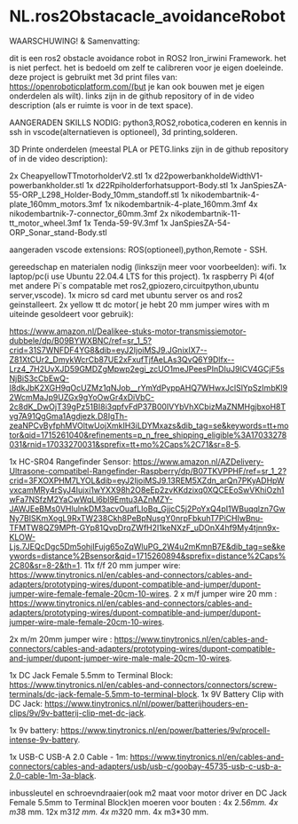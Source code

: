 # NL.ros2Obstacacle_avoidanceRobot

WAARSCHUWING! & Samenvatting:

dit is een ros2 obstacle avoidance robot in ROS2 Iron_irwini Framework. 
het is niet perfect.
het is bedoeld om zelf te calibreren voor je eigen doeleinde. deze project is gebruikt met 3d print files  van: https://openroboticplatform.com/(but je kan ook bouwen met je eigen onderdelen als wilt).
links zijn in de github repository of in de  video description (als er ruimte is voor in de text space).

AANGERADEN SKILLS NODIG:
python3,ROS2,robotica,coderen en kennis in ssh in vscode(alternatieven is optioneel),
3d printing,solderen.

3D Printe onderdelen (meestal PLA or PETG.links zijn in de github repository of in de  video description):

2x CheapyellowTTmotorholderV2.stl
1x d22powerbankholdeWidthV1-powerbankholder.stl
1x d22Rpiholderforhatsupport-Body.stl
1x JanSpiesZA-55-ORP_L298_Holder-Body_10mm_standoff.stl
1x nikodembartnik-4-plate_160mm_motors.3mf
1x nikodembartnik-4-plate_160mm.3mf
4x nikodembartnik-7-connector_60mm.3mf
2x nikodembartnik-11-tt_motor_wheel.3mf
1x Tenda-59-9V.3mf
1x JanSpiesZA-54-ORP_Sonar_stand-Body.stl

aangeraden vscode extensions:
ROS(optioneel),python,Remote - SSH.

gereedschap en materialen nodig (linkszijn meer voor voorbeelden):
wifi.
1x laptop/pc(i use Ubuntu 22.04.4 LTS for this project).
1x raspberry Pi 4(of met andere Pi`s compatable met ros2,gpiozero,circuitpython,ubuntu server,vscode).
1x micro sd card met ubuntu server os  and ros2 geinstalleert.
2x yellow tt dc motor( je hebt 20 mm jumper wires with m uiteinde  gesoldeert voor gebruik):

https://www.amazon.nl/Dealikee-stuks-motor-transmissiemotor-dubbele/dp/B09BYWXBNC/ref=sr_1_5?crid=31S7WNFDF4YG8&dib=eyJ2IjoiMSJ9.JGnixIX7--Z81XtCUr2_DmykWcrCb87UE2xFxufTjfAeLAs3QvQ6Y9Dlfx--Lrz4_7H2UvXJD59GMDZgMpwp2egi_zcUO1meJPeesPInDIuJ9ICV4GCjF5sNjBiS3cCbEwQ-I8dkJbK2XGH9qOcUZMz1qNJob__rYmYdPyppAHQ7WHwxJclSlYpSzImbKl92WcmMaJp9UZGx9gYoOwGr4xDiVbC-2c8dK_DwOjT39gPz51BI8i3qpfvFdP37B00IVYbVhXCbizMaZNMHgjbxoH8Tvg7A91QgGma1Agdjezk.D8IgTh-zeaNPCvByfphMVOltwUojXmkIH3iLDYMxazs&dib_tag=se&keywords=tt+motor&qid=1715261040&refinements=p_n_free_shipping_eligible%3A17033278031&rnid=17033270031&sprefix=tt+mo%2Caps%2C71&sr=8-5.

1x HC-SR04 Rangefinder Sensor: https://www.amazon.nl/AZDelivery-Ultrasone-compatibel-Rangefinder-Raspberry/dp/B07TKVPPHF/ref=sr_1_2?crid=3FXOXPHM7LYOL&dib=eyJ2IjoiMSJ9.13REM5XZdn_arQn7PKyADHpWvxcamMRy4rSyJ4Iujxi1wYXX98h2O8eEp2zvKKdzixq0XQCEEoSwVKhiOzh1wFa7NSfzM2YaCwWqLl6bI9Emtu3AZnMZY-JAWJEeBMs0VHlulnkDM3acvOuafLIoBq_GjjcC5j2PoYxQ4pI1WBuqqlzn7GwNy7BISKmXogL9RxTW238Ckh8PeBpNusgY0nrpFbkuhT7PiCHIwBnu-TFMTW8QZ9MPft-GYp81QvpDrqZWfH2I1keNXzF_uDOnX4hf9My4tjnn9x-KLOW-Ljs.7JEQcDgc5Dm5ohjIFujg65oZqWluPG_2W4u2mKmnB7E&dib_tag=se&keywords=distance%2Bsensor&qid=1715260894&sprefix=distance%2Caps%2C80&sr=8-2&th=1.
11x f/f 20 mm jumper wire: https://www.tinytronics.nl/en/cables-and-connectors/cables-and-adapters/prototyping-wires/dupont-compatible-and-jumper/dupont-jumper-wire-female-female-20cm-10-wires.
2 x m/f jumper wire 20 mm : https://www.tinytronics.nl/en/cables-and-connectors/cables-and-adapters/prototyping-wires/dupont-compatible-and-jumper/dupont-jumper-wire-male-female-20cm-10-wires.

2x m/m 20mm jumper wire : https://www.tinytronics.nl/en/cables-and-connectors/cables-and-adapters/prototyping-wires/dupont-compatible-and-jumper/dupont-jumper-wire-male-male-20cm-10-wires.

1x  DC Jack Female 5.5mm to Terminal Block: https://www.tinytronics.nl/en/cables-and-connectors/connectors/screw-terminals/dc-jack-female-5.5mm-to-terminal-block.
1x 9V Battery Clip with DC Jack: https://www.tinytronics.nl/nl/power/batterijhouders-en-clips/9v/9v-batterij-clip-met-dc-jack.

1x 9v battery: https://www.tinytronics.nl/en/power/batteries/9v/procell-intense-9v-battery.

1x USB-C USB-A 2.0 Cable - 1m: https://www.tinytronics.nl/en/cables-and-connectors/cables-and-adapters/usb/usb-c/goobay-45735-usb-c-usb-a-2.0-cable-1m-3a-black.

inbussleutel en schroevndraaier(ook m2 maat voor motor driver en DC Jack Female 5.5mm to Terminal Block)en  moeren   voor bouten :
4x 2.5*6mm.
4x m3*8 mm.
12x m3*12 mm.
4x m3*20 mm.
4x m3*30 mm.

